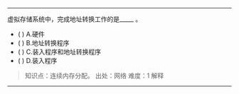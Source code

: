 ---
虚拟存储系统中，完成地址转换工作的是_____ 。
- ( ) A.硬件 
- ( ) B.地址转换程序 
- ( ) C.装入程序和地址转换程序 
- ( ) D.装入程序

> 知识点：连续内存分配。
> 出处：网络
> 难度：1
> 解释

---